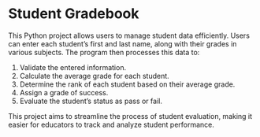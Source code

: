 # Student Gradebook
This Python project allows users to manage student data efficiently. Users can enter each student’s first and last name, along with their grades in various subjects. The program then processes this data to:

1. Validate the entered information.
2. Calculate the average grade for each student.
3. Determine the rank of each student based on their average grade.
4. Assign a grade of success.
5. Evaluate the student’s status as pass or fail.

This project aims to streamline the process of student evaluation, making it easier for educators to track and analyze student performance.
